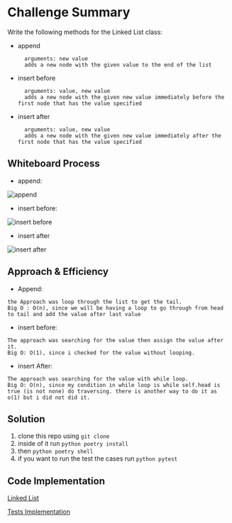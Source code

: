 # Challenge Summary

Write the following methods for the Linked List class:

- append

        arguments: new value
        adds a new node with the given value to the end of the list  
- insert before

        arguments: value, new value
        adds a new node with the given new value immediately before the first node that has the value specified
- insert after

        arguments: value, new value
        adds a new node with the given new value immediately after the first node that has the value specified

## Whiteboard Process

- append:

![append](https://github.com/QamarAlkhatib/data-structures-and-algorithms-401/blob/main/code401/Singly-Linked-Lists/append.png?raw=true)

- insert before:

![insert before](https://github.com/QamarAlkhatib/data-structures-and-algorithms-401/blob/main/code401/Singly-Linked-Lists/insert_before.png?raw=true)

- insert after

![insert after](https://github.com/QamarAlkhatib/data-structures-and-algorithms-401/blob/main/code401/Singly-Linked-Lists/insert_after.png?raw=true)

## Approach & Efficiency

- Append:

```
the Approach was loop through the list to get the tail.
Big O : O(n), since we will be having a loop to go through from head to tail and add the value after last value
```

- insert before:
```
The approach was searching for the value then assign the value after it.
Big O: O(1), since i checked for the value without looping.
```
- insert After:
```
The approach was searching for the value with while loop.
Big O: O(n), since my condition in while loop is while self.head is true (is not none) do traversing. there is another way to do it as o(1) but i did not did it.
```
## Solution

1. clone this repo using ```git clone```
2. inside of it run ```python poetry install```
3. then ```python poetry shell```
4. if you want to run the test the cases run ```python pytest```

## Code Implementation

[Linked List](https://github.com/QamarAlkhatib/data-structures-and-algorithms-401/blob/main/code401/Singly-Linked-Lists/single-linked-list/single_linked_list/linked_list.py)

[Tests Implementation](https://github.com/QamarAlkhatib/data-structures-and-algorithms-401/blob/main/code401/Singly-Linked-Lists/single-linked-list/tests/test_single_linked_list.py)


